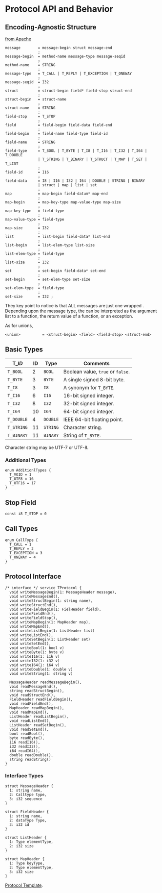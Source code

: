 # Protocol API and Behavior

## Encoding-Agnostic Structure

[from Apache](https://github.com/apache/thrift/edit/master/doc/specs/thrift-protocol-spec.md)

```ebnf
message        = message-begin struct message-end
               ;
message-begin  = method-name message-type message-seqid
               ;
method-name    = STRING
               ;
message-type   = T_CALL | T_REPLY | T_EXCEPTION | T_ONEWAY
               ;
message-seqid  = I32
               ;
struct         = struct-begin field* field-stop struct-end
               ;
struct-begin   = struct-name
               ;
struct-name    = STRING
               ;
field-stop     = T_STOP
               ;
field          = field-begin field-data field-end
               ;
field-begin    = field-name field-type field-id
               ;
field-name     = STRING
               ;
field-type     = T_BOOL | T_BYTE | T_I8 | T_I16 | T_I32 | T_I64 | T_DOUBLE
               | T_STRING | T_BINARY | T_STRUCT | T_MAP | T_SET | T_LIST
               ;
field-id       = I16
               ;
field-data     = I8 | I16 | I32 | I64 | DOUBLE | STRING | BINARY
               | struct | map | list | set
               ;
map            = map-begin field-datum* map-end
               ;
map-begin      = map-key-type map-value-type map-size
               ;
map-key-type   = field-type
               ;
map-value-type = field-type
               ;
map-size       = I32
               ;
list           = list-begin field-data* list-end
               ;
list-begin     = list-elem-type list-size
               ;
list-elem-type = field-type
               ;
list-size      = I32
               ;
set            = set-begin field-data* set-end
               ;
set-begin      = set-elem-type set-size
               ;
set-elem-type  = field-type
               ;
set-size       = I32 ;
```

They key point to notice is that ALL messages are just one wrapped <struct>. Depending upon the message type, the <struct> can be interpreted as the argument list to a function, the return value of a function, or an exception.
  
As for unions,
  
```ebnf
<union>          = <struct-begin> <field> <field-stop> <struct-end>
```


## Basic Types

T_*ID*     | ID | Type     | Comments
-----------|----|----------|-----------------------------------
`T_BOOL`   | 2  | `BOOL`   | Boolean value, `true` or `false`.
`T_BYTE`   | 3  | `BYTE`   | A single signed 8-bit byte.
`T_I8`     | 3  | `I8`     | A synonym for `T_BYTE`.
`T_I16`    | 6  | `I16`    | 16-bit signed integer.
`T_I32`    | 8  | `I32`    | 32-bit signed integer.
`T_I64`    | 10 | `I64`    | 64-bit signed integer.
`T_DOUBLE` | 4  | `DOUBLE` | IEEE 64-bit floating point.
`T_STRING` | 11 | `STRING` | Character string.
`T_BINARY` | 11 | `BINARY` | String of `T_BYTE`.

Character string may be UTF-7 or UTF-8.

### Additional Types

```thrift
enum AdditionlTypes {
  T_VOID = 1
  T_UTF8 = 16
  T_UTF16 = 17
}
```

## Stop Field

```thrift
const i8 T_STOP = 0
```

## Call Types

```thrift
enum CallType {
  T_CALL = 1
  T_REPLY = 2
  T_EXCEPTION = 3
  T_ONEWAY = 4
}
```

## Protocol Interface

```thrift
/* interface */ service TProtocol {
  void writeMessageBegin(1: MessageHeader message),
  void writeMessageEnd(),
  void writeStructBegin(1: string name),
  void writeStructEnd(),
  void writeFieldBegin(1: FielHeader field),
  void writeFieldEnd(),
  void writeFieldStop(),
  void writeMapBegin(1: MapHeader map),
  void writeMapEnd(),
  void writeListBegin(1: ListHeader list)
  void writeListEnd(),
  void writeSetBegin(1: ListHeader set)
  void writeSetEnd(),
  void writeBool(1: bool v)
  void writeByte(1: byte v)
  void writeI16(1: i16 v)
  void writeI32(1: i32 v)
  void writeI64(1: i64 v)
  void writeDouble(1: double v)
  void writeString(1: string v)

  MessageHeader readMessageBegin(),
  void readMessageEnd(),
  string readStructBegin(),
  void readStructEnd(),
  FieldHeader readFieldBegin(),
  void readFieldEnd(),
  MapHeader readMapBegin(),
  void readMapEnd(),
  ListHeader readListBegin(),
  void readListEnd(),
  ListHeader readSetBegin(),
  void readSetEnd(),
  bool readBool(),
  byte readByte(),
  i16 readI16(),
  i32 readI32(),
  i64 readI64(),
  double readDouble(),
  string readString()
}
```

### Interface Types

```thrift
struct MessageHeader {
  1: string name,
  2: Calltype type,
  3: i32 sequence
}

struct FieldHeader {
  1: string name,
  2: dataType Type,
  3: i32 id
}

struct ListHeader {
  1: Type elementType,
  2: i32 size
}

struct MapHeader {
  1: Type keyType,
  2: Type elementType,
  3: i32 size
}
```

[Protocol Template](https://johnstonskj.github.io/thrift-specs/protocol-template).
